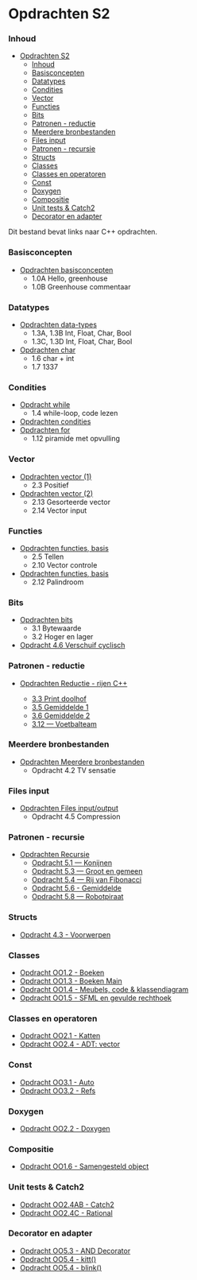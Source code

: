 # Opdrachten S2 [](title-id) <!-- omit in toc -->

### Inhoud[](toc-id) <!-- omit in toc -->

- [Opdrachten S2 ](#opdrachten-s2-)
    - [Inhoud](#inhoud)
    - [Basisconcepten](#basisconcepten)
    - [Datatypes](#datatypes)
    - [Condities](#condities)
    - [Vector](#vector)
    - [Functies](#functies)
    - [Bits](#bits)
    - [Patronen - reductie](#patronen---reductie)
    - [Meerdere bronbestanden](#meerdere-bronbestanden)
    - [Files input](#files-input)
    - [Patronen - recursie](#patronen---recursie)
    - [Structs](#structs)
    - [Classes](#classes)
    - [Classes en operatoren](#classes-en-operatoren)
    - [Const](#const)
    - [Doxygen](#doxygen)
    - [Compositie](#compositie)
    - [Unit tests \& Catch2](#unit-tests--catch2)
    - [Decorator en adapter](#decorator-en-adapter)

Dit bestand bevat links naar C++ opdrachten.

### Basisconcepten

- [Opdrachten basisconcepten](../basisconcepten/opdr_basisconcepten.md)
  - 1.0A Hello, greenhouse
  - 1.0B Greenhouse commentaar

### Datatypes

- [Opdrachten data-types](../data-types/opdr_data-types.md)
  - 1.3A, 1.3B Int, Float, Char, Bool
  - 1.3C, 1.3D Int, Float, Char, Bool
- [Opdrachten char](../data-types/char/opdr_char.md)
  - 1.6 char + int
  - 1.7 1337

### Condities

- [Opdracht while](../condities/while/opdr_while_lezen.md)
  - 1.4 while-loop, code lezen
- [Opdrachten condities](../condities/opdr_condities.md)
- [Opdrachten for](../condities/for/opdr_piramide.md)
  - 1.12 piramide met opvulling

### Vector

- [Opdrachten vector (1)](../data-types/vector/opdr_vector.md)
  - 2.3 Positief
- [Opdrachten vector (2)](../data-types/vector/opdr_v_sorteren.md)
  - 2.13 Gesorteerde vector
  - 2.14 Vector input

### Functies

- [Opdrachten functies, basis](../functies/basis/opdr_tellen.md)
  - 2.5 Tellen
  - 2.10 Vector controle
- [Opdrachten functies, basis](../functies/basis/opdr_palindroom.md)
  - 2.12 Palindroom

### Bits

- [Opdrachten bits](../bits/opdr_bits_bytes.md)
  - 3.1 Bytewaarde
  - 3.2 Hoger en lager
- [Opdracht 4.6 Verschuif cyclisch](../bits/opdr_bits_cyclisch.md)

### Patronen - reductie

- [Opdrachten Reductie - rijen C++](../patronen/reductie/opdr_rijen.md)

  - [3.3 Print doolhof](../patronen/reductie/opdr_rijen.md#opdracht-33-print-doolhof)
  - [3.5 Gemiddelde 1](../patronen/reductie/opdr_rijen.md#opdracht-35-gemiddelde-1)
  - [3.6 Gemiddelde 2](../patronen/reductie/opdr_rijen.md#opdracht-36-gemiddelde-2)
  - [3.12 — Voetbalteam](../patronen/reductie/opdr_rijen.md#opdracht-312--voetbalteam)

### Meerdere bronbestanden

- [Opdrachten Meerdere bronbestanden](../meerdere-bronbestanden/opdr_TV_sensatie.md)
  - Opdracht 4.2 TV sensatie
  
### Files input

- [Opdrachten Files input/output](../files-input/opdr_compression.md)
  - Opdracht 4.5 Compression

### Patronen - recursie

- [Opdrachten Recursie](../patronen/recursie/opdr_recursie.md)
  - [Opdracht 5.1 — Konijnen](../patronen/recursie/opdr_recursie.md#opdracht-51--konijnen)
  - [Opdracht 5.3 — Groot en gemeen](../patronen/recursie/opdr_recursie.md#opdracht-53--groot-en-gemeen)
  - [Opdracht 5.4 — Rij van Fibonacci](../patronen/recursie/opdr_recursie.md#opdracht-54--rij-van-fibonacci)
  - [Opdracht 5.6 - Gemiddelde](../patronen/recursie/opdr_recursie.md#opdracht-56---gemiddelde)
  - [Opdracht 5.8 — Robotpiraat](../patronen/recursie/opdr_recursie.md#opdracht-58--robotpiraat)

### Structs
- [Opdracht 4.3 - Voorwerpen](../oop-concepten/structs/opdr_structs.md)

### Classes
- [Opdracht OO1.2 - Boeken](../oop-concepten/klassen/opdr_boeken.md#opdracht-oo12-boeken)
- [Opdracht OO1.3 - Boeken Main](../oop-concepten/klassen/opdr_boeken.md#opdracht-oo13-boeken-main)
- [Opdracht OO1.4 - Meubels, code & klassendiagram](../oop-concepten/klassen/opdr_meubels.md)
- [Opdracht OO1.5 - SFML en gevulde rechthoek](../oop-concepten/klassen/opdr_rechthoek.md)

### Classes en operatoren
- [Opdracht OO2.1 - Katten](../oop-concepten/operatoren/opdr_katten.md)
- [Opdracht OO2.4 - ADT: vector](../oop-concepten/ADTs/opdr_adt_vector.md)

### Const
- [Opdracht OO3.1 - Auto](../oop-concepten/const/opdr_const.md)
- [Opdracht OO3.2 - Refs](../oop-concepten/const/opdr_refs.md)

### Doxygen
- [Opdracht OO2.2 - Doxygen](../oop-concepten/doxygen/opdr_doxygen.md)

### Compositie
- [Opdracht OO1.6 - Samengesteld object](../oop-concepten/klassen/opdr_samengesteld.md)

### Unit tests & Catch2
- [Opdracht OO2.4AB - Catch2](../oop-concepten/unit-tests/opdr_catch2.md)
- [Opdracht OO2.4C - Rational](../oop-concepten/unit-tests/opdr_rational.md)

### Decorator en adapter
- [Opdracht OO5.3 - AND Decorator](../patronen/decorator/opdr_decorator.md#opdracht-oo53--and-decorator)
- [Opdracht OO5.4 - kitt()](../patronen/decorator/opdr_decorator.md#opdracht-oo54-links-rechts-knipperen-met-kitt)
- [Opdracht OO5.4 - blink()](../patronen/decorator/opdr_decorator.md#opdracht-oo55-idem-met-blink)